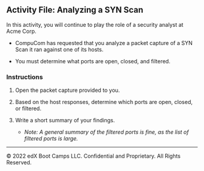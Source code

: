 ## Activity File: Analyzing a SYN Scan

In this activity, you will continue to play the role of a security analyst at Acme Corp. 

- CompuCom has requested that you analyze a packet capture of a SYN Scan it ran against one of its hosts. 

- You must determine what ports are open, closed, and filtered.

### Instructions
1. Open the packet capture provided to you.
   
2. Based on the host responses, determine which ports are open, closed, or filtered.
   
3. Write a short summary of your findings. 

   - _Note: A general summary of the filtered ports is fine, as the list of filtered ports is large._

--- 
© 2022 edX Boot Camps LLC. Confidential and Proprietary. All Rights Reserved.
